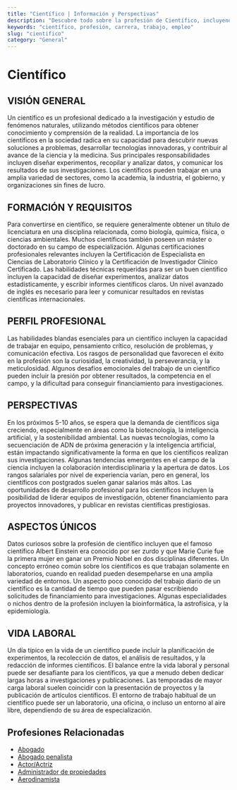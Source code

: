 ```yaml
---
title: "Científico | Información y Perspectivas"
description: "Descubre todo sobre la profesión de Científico, incluyendo responsabilidades, requisitos y oportunidades."
keywords: "científico, profesión, carrera, trabajo, empleo"
slug: "cientifico"
category: "General"
---
```


# Científico

## VISIÓN GENERAL

Un científico es un profesional dedicado a la investigación y estudio de fenómenos naturales, utilizando métodos científicos para obtener conocimiento y comprensión de la realidad. La importancia de los científicos en la sociedad radica en su capacidad para descubrir nuevas soluciones a problemas, desarrollar tecnologías innovadoras, y contribuir al avance de la ciencia y la medicina. Sus principales responsabilidades incluyen diseñar experimentos, recopilar y analizar datos, y comunicar los resultados de sus investigaciones. Los científicos pueden trabajar en una amplia variedad de sectores, como la academia, la industria, el gobierno, y organizaciones sin fines de lucro.

## FORMACIÓN Y REQUISITOS

Para convertirse en científico, se requiere generalmente obtener un título de licenciatura en una disciplina relacionada, como biología, química, física, o ciencias ambientales. Muchos científicos también poseen un máster o doctorado en su campo de especialización. Algunas certificaciones profesionales relevantes incluyen la Certificación de Especialista en Ciencias de Laboratorio Clínico y la Certificación de Investigador Clínico Certificado. Las habilidades técnicas requeridas para ser un buen científico incluyen la capacidad de diseñar experimentos, analizar datos estadísticamente, y escribir informes científicos claros. Un nivel avanzado de inglés es necesario para leer y comunicar resultados en revistas científicas internacionales.

## PERFIL PROFESIONAL

Las habilidades blandas esenciales para un científico incluyen la capacidad de trabajar en equipo, pensamiento crítico, resolución de problemas, y comunicación efectiva. Los rasgos de personalidad que favorecen el éxito en la profesión son la curiosidad, la creatividad, la perseverancia, y la meticulosidad. Algunos desafíos emocionales del trabajo de un científico pueden incluir la presión por obtener resultados, la competencia en el campo, y la dificultad para conseguir financiamiento para investigaciones.

## PERSPECTIVAS

En los próximos 5-10 años, se espera que la demanda de científicos siga creciendo, especialmente en áreas como la biotecnología, la inteligencia artificial, y la sostenibilidad ambiental. Las nuevas tecnologías, como la secuenciación de ADN de próxima generación y la inteligencia artificial, están impactando significativamente la forma en que los científicos realizan sus investigaciones. Algunas tendencias emergentes en el campo de la ciencia incluyen la colaboración interdisciplinaria y la apertura de datos. Los rangos salariales por nivel de experiencia varían, pero en general, los científicos con postgrados suelen ganar salarios más altos. Las oportunidades de desarrollo profesional para los científicos incluyen la posibilidad de liderar equipos de investigación, obtener financiamiento para proyectos innovadores, y publicar en revistas científicas prestigiosas.

## ASPECTOS ÚNICOS

Datos curiosos sobre la profesión de científico incluyen que el famoso científico Albert Einstein era conocido por ser zurdo y que Marie Curie fue la primera mujer en ganar un Premio Nobel en dos disciplinas diferentes. Un concepto erróneo común sobre los científicos es que trabajan solamente en laboratorios, cuando en realidad pueden desempeñarse en una amplia variedad de entornos. Un aspecto poco conocido del trabajo diario de un científico es la cantidad de tiempo que pueden pasar escribiendo solicitudes de financiamiento para investigaciones. Algunas especialidades o nichos dentro de la profesión incluyen la bioinformática, la astrofísica, y la epidemiología.

## VIDA LABORAL

Un día típico en la vida de un científico puede incluir la planificación de experimentos, la recolección de datos, el análisis de resultados, y la redacción de informes científicos. El balance entre la vida laboral y personal puede ser desafiante para los científicos, ya que a menudo deben dedicar largas horas a investigaciones y publicaciones. Las temporadas de mayor carga laboral suelen coincidir con la presentación de proyectos y la publicación de artículos científicos. El entorno de trabajo habitual de un científico puede ser un laboratorio, una oficina, o incluso un entorno al aire libre, dependiendo de su área de especialización.
## Profesiones Relacionadas

- [Abogado](/profesiones/abogado/)
- [Abogado penalista](/profesiones/abogado-penalista/)
- [Actor/Actriz](/profesiones/actor-actriz/)
- [Administrador de propiedades](/profesiones/administrador-de-propiedades/)
- [Aerodinamista](/profesiones/aerodinamista/)

